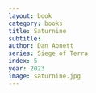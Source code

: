 ```yaml
---
layout: book
category: books
title: Saturnine
subtitle: 
author: Dan Abnett
series: Siege of Terra
index: 5
year: 2023
image: saturnine.jpg
---
```

